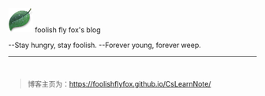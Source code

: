 <img src="/assets/logo_min.png" style="width:50px"> <span id="maste_title">foolish fly fox's blog<span> 

<span class=vice_title>--Stay hungry, stay foolish.<span>
<span class="vice_title">--Forever young, forever weep.<span>
<hr class=title_separator>
<br>

> 博客主页为：<https://foolishflyfox.github.io/CsLearnNote/>
